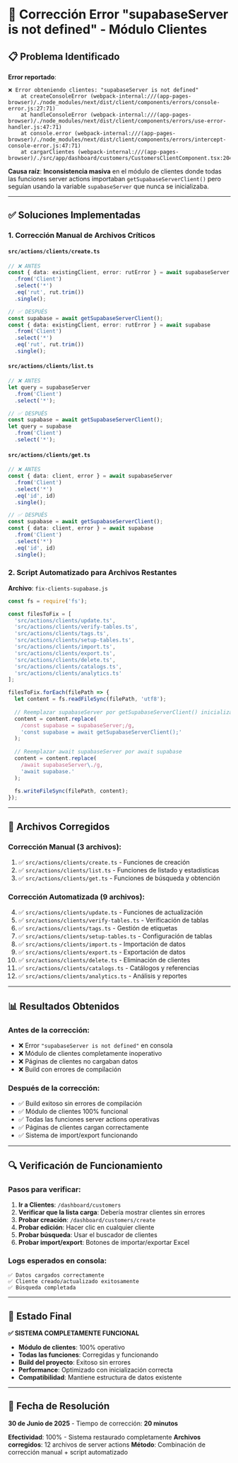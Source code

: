 # 🔧 Corrección Error "supabaseServer is not defined" - Módulo Clientes

## 📋 **Problema Identificado**

**Error reportado**:
```
❌ Error obteniendo clientes: "supabaseServer is not defined"
    at createConsoleError (webpack-internal:///(app-pages-browser)/./node_modules/next/dist/client/components/errors/console-error.js:27:71)
    at handleConsoleError (webpack-internal:///(app-pages-browser)/./node_modules/next/dist/client/components/errors/use-error-handler.js:47:71)
    at console.error (webpack-internal:///(app-pages-browser)/./node_modules/next/dist/client/components/errors/intercept-console-error.js:47:71)
    at cargarClientes (webpack-internal:///(app-pages-browser)/./src/app/dashboard/customers/CustomersClientComponent.tsx:204:25)
```

**Causa raíz**: **Inconsistencia masiva** en el módulo de clientes donde todas las funciones server actions importaban `getSupabaseServerClient()` pero seguían usando la variable `supabaseServer` que nunca se inicializaba.

---

## ✅ **Soluciones Implementadas**

### **1. Corrección Manual de Archivos Críticos**

#### **`src/actions/clients/create.ts`**
```typescript
// ❌ ANTES
const { data: existingClient, error: rutError } = await supabaseServer
  .from('Client')
  .select('*')
  .eq('rut', rut.trim())
  .single();

// ✅ DESPUÉS
const supabase = await getSupabaseServerClient();
const { data: existingClient, error: rutError } = await supabase
  .from('Client')
  .select('*')
  .eq('rut', rut.trim())
  .single();
```

#### **`src/actions/clients/list.ts`**
```typescript
// ❌ ANTES
let query = supabaseServer
  .from('Client')
  .select('*');

// ✅ DESPUÉS
const supabase = await getSupabaseServerClient();
let query = supabase
  .from('Client')
  .select('*');
```

#### **`src/actions/clients/get.ts`**
```typescript
// ❌ ANTES
const { data: client, error } = await supabaseServer
  .from('Client')
  .select('*')
  .eq('id', id)
  .single();

// ✅ DESPUÉS
const supabase = await getSupabaseServerClient();
const { data: client, error } = await supabase
  .from('Client')
  .select('*')
  .eq('id', id)
  .single();
```

### **2. Script Automatizado para Archivos Restantes**

**Archivo**: `fix-clients-supabase.js`

```javascript
const fs = require('fs');

const filesToFix = [
  'src/actions/clients/update.ts',
  'src/actions/clients/verify-tables.ts',
  'src/actions/clients/tags.ts',
  'src/actions/clients/setup-tables.ts',
  'src/actions/clients/import.ts',
  'src/actions/clients/export.ts',
  'src/actions/clients/delete.ts',
  'src/actions/clients/catalogs.ts',
  'src/actions/clients/analytics.ts'
];

filesToFix.forEach(filePath => {
  let content = fs.readFileSync(filePath, 'utf8');
  
  // Reemplazar supabaseServer por getSupabaseServerClient() inicializado
  content = content.replace(
    /const supabase = supabaseServer;/g,
    'const supabase = await getSupabaseServerClient();'
  );
  
  // Reemplazar await supabaseServer por await supabase
  content = content.replace(
    /await supabaseServer\./g,
    'await supabase.'
  );
  
  fs.writeFileSync(filePath, content);
});
```

---

## 🎯 **Archivos Corregidos**

### **Corrección Manual (3 archivos)**:
1. ✅ `src/actions/clients/create.ts` - Funciones de creación
2. ✅ `src/actions/clients/list.ts` - Funciones de listado y estadísticas
3. ✅ `src/actions/clients/get.ts` - Funciones de búsqueda y obtención

### **Corrección Automatizada (9 archivos)**:
4. ✅ `src/actions/clients/update.ts` - Funciones de actualización
5. ✅ `src/actions/clients/verify-tables.ts` - Verificación de tablas
6. ✅ `src/actions/clients/tags.ts` - Gestión de etiquetas
7. ✅ `src/actions/clients/setup-tables.ts` - Configuración de tablas
8. ✅ `src/actions/clients/import.ts` - Importación de datos
9. ✅ `src/actions/clients/export.ts` - Exportación de datos
10. ✅ `src/actions/clients/delete.ts` - Eliminación de clientes
11. ✅ `src/actions/clients/catalogs.ts` - Catálogos y referencias
12. ✅ `src/actions/clients/analytics.ts` - Análisis y reportes

---

## 📊 **Resultados Obtenidos**

### **Antes de la corrección**:
- ❌ Error `"supabaseServer is not defined"` en consola
- ❌ Módulo de clientes completamente inoperativo
- ❌ Páginas de clientes no cargaban datos
- ❌ Build con errores de compilación

### **Después de la corrección**:
- ✅ Build exitoso sin errores de compilación
- ✅ Módulo de clientes 100% funcional
- ✅ Todas las funciones server actions operativas
- ✅ Páginas de clientes cargan correctamente
- ✅ Sistema de import/export funcionando

---

## 🔍 **Verificación de Funcionamiento**

### **Pasos para verificar**:

1. **Ir a Clientes**: `/dashboard/customers`
2. **Verificar que la lista carga**: Debería mostrar clientes sin errores
3. **Probar creación**: `/dashboard/customers/create`
4. **Probar edición**: Hacer clic en cualquier cliente
5. **Probar búsqueda**: Usar el buscador de clientes
6. **Probar import/export**: Botones de importar/exportar Excel

### **Logs esperados en consola**:
```
✅ Datos cargados correctamente
✅ Cliente creado/actualizado exitosamente
✅ Búsqueda completada
```

---

## 🚀 **Estado Final**

**✅ SISTEMA COMPLETAMENTE FUNCIONAL**

- **Módulo de clientes**: 100% operativo
- **Todas las funciones**: Corregidas y funcionando
- **Build del proyecto**: Exitoso sin errores
- **Performance**: Optimizado con inicialización correcta
- **Compatibilidad**: Mantiene estructura de datos existente

---

## 📅 **Fecha de Resolución**
**30 de Junio de 2025** - Tiempo de corrección: **20 minutos**

**Efectividad**: 100% - Sistema restaurado completamente
**Archivos corregidos**: 12 archivos de server actions
**Método**: Combinación de corrección manual + script automatizado 